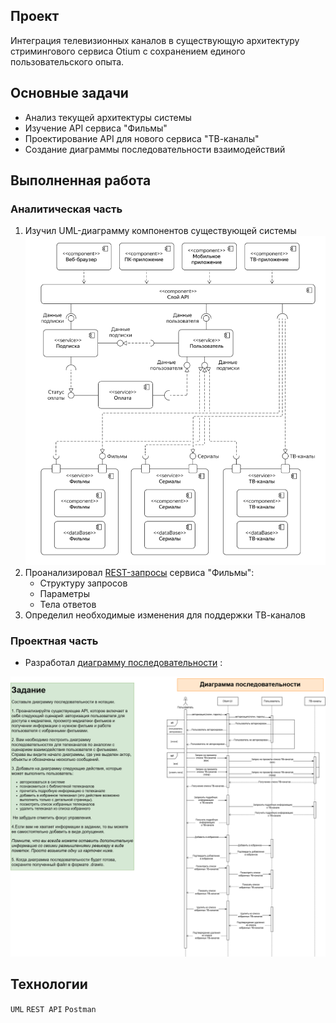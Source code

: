 ## Проект
Интеграция телевизионных каналов в существующую архитектуру стримингового сервиса Otium с сохранением единого пользовательского опыта.

## Основные задачи
- Анализ текущей архитектуры системы
- Изучение API сервиса "Фильмы"
- Проектирование API для нового сервиса "ТВ-каналы"
- Создание диаграммы последовательности взаимодействий

## Выполненная работа

### Аналитическая часть
1. Изучил UML-диаграмму компонентов существующей системы
![компоненты](https://github.com/Alexandr-Korolkov/SystemAnalyticProjects/blob/main/6_програмные%20интерфейсы/Диаграмма%20компонентов.png)
2. Проанализировал [REST-запросы](https://github.com/Alexandr-Korolkov/SystemAnalyticProjects/blob/main/6_програмные%20интерфейсы/коллекция%20запросов.png) сервиса "Фильмы":
   - Структуру запросов
   - Параметры
   - Тела ответов
3. Определил необходимые изменения для поддержки ТВ-каналов

### Проектная часть
- Разработал [диаграмму последовательности](https://drive.google.com/file/d/1A_ag_bZoo-zpbqlahaZ84NVJdwSFU3K_/view?usp=drive_link) :

![последовательсность](https://github.com/Alexandr-Korolkov/SystemAnalyticProjects/blob/main/6_програмные%20интерфейсы/Корольков_api_uml.drawio.png)

## Технологии
`UML` `REST API` `Postman`

